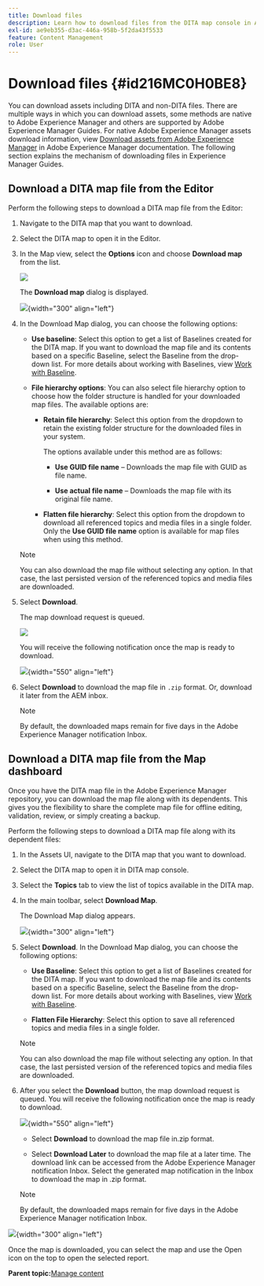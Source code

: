 ```yaml
---
title: Download files
description: Learn how to download files from the DITA map console in AEM Guides and export a DITA map file in AEM repository.
exl-id: ae9eb355-d3ac-446a-958b-5f2da43f5533
feature: Content Management
role: User
---
```

# Download files {#id216MC0H0BE8}

You can download assets including DITA and non-DITA files. There are multiple ways in which you can download assets, some methods are native to Adobe Experience Manager and others are supported by Adobe Experience Manager Guides. For native Adobe Experience Manager assets download information, view [Download assets from Adobe Experience Manager](https://experienceleague.adobe.com/docs/experience-manager-cloud-service/assets/manage/download-assets-from-aem.html) in Adobe Experience Manager documentation. The following section explains the mechanism of downloading files in Experience Manager Guides.

## Download a DITA map file from the Editor 

Perform the following steps to download a DITA map file from the Editor:

1. Navigate to the DITA map that you want to download.
1. Select the DITA map to open it in the Editor.
    
1. In the Map view, select the **Options** icon and choose **Download map** from the list.  

    ![](images/download-map-option-editor.png)

    The **Download map** dialog is displayed. 

    ![](images/download-map-dialog-new.png){width="300" align="left"}

1. In the Download Map dialog, you can choose the following options:

    - **Use baseline**: Select this option to get a list of Baselines created for the DITA map. If you want to download the map file and its contents based on a specific Baseline, select the Baseline from the drop-down list. For more details about working with Baselines, view [Work with Baseline](generate-output-use-baseline-for-publishing.md#).
    
    - **File hierarchy options**: You can also select file hierarchy option to choose how the folder structure is handled for your downloaded map files. The available options are:
    
        - **Retain file hierarchy**: Select this option from the dropdown to retain the existing folder structure for the downloaded files in your system. 

            The options available under this method are as follows:

            - **Use GUID file name** – Downloads the map file with GUID as file name.

            - **Use actual file name** – Downloads the map file with its original file name.

        - **Flatten file hierarchy**: Select this option from the dropdown to download all referenced topics and media files in a single folder. Only the **Use GUID file name** option is available for map files when using this method. 
    
    >[!NOTE]
    >
    > You can also download the map file without selecting any option. In that case, the last persisted version of the referenced topics and media files are downloaded.
1. Select **Download**.

    The map download request is queued. 
    
    ![](images/download-map-notification.png)

    You will receive the following notification once the map is ready to download.

    ![](images/download-map-success-message.png){width="550" align="left"}

1. Select **Download** to download the map file in `.zip` format. Or, download it later from the AEM inbox. 

    >[!NOTE]
    >
    > By default, the downloaded maps remain for five days in the Adobe Experience Manager notification Inbox.

## Download a DITA map file from the Map dashboard 

Once you have the DITA map file in the Adobe Experience Manager repository, you can download the map file along with its dependents. This gives you the flexibility to share the complete map file for offline editing, validation, review, or simply creating a backup.

Perform the following steps to download a DITA map file along with its dependent files:

1.  In the Assets UI, navigate to the DITA map that you want to download.

1.  Select the DITA map to open it in DITA map console.

1.  Select the **Topics** tab to view the list of topics available in the DITA map.

1.  In the main toolbar, select **Download Map**.

    The Download Map dialog appears.

    ![](images/download-map.png){width="300" align="left"}

1.  Select **Download**. In the Download Map dialog, you can choose the following options:

    -   **Use Baseline**: Select this option to get a list of Baselines created for the DITA map. If you want to download the map file and its contents based on a specific Baseline, select the Baseline from the drop-down list. For more details about working with Baselines, view [Work with Baseline](generate-output-use-baseline-for-publishing.md#).
    
    -   **Flatten File Hierarchy**: Select this option to save all referenced topics and media files in a single folder.     


    >[!NOTE]
    >
    > You can also download the map file without selecting any option. In that case, the last persisted version of the referenced topics and media files are downloaded.

1.  After you select the **Download** button, the map download request is queued. You will receive the following notification once the map is ready to download.

    ![](images/download-map-prompt.png){width="550" align="left"}

    -   Select **Download** to download the map file in.zip format.

    -   Select **Download Later** to download the map file at a later time. The download link can be accessed from the Adobe Experience Manager notification Inbox. Select the generated map notification in the Inbox to download the map in .zip format.

    >[!NOTE]
    >
    > By default, the downloaded maps remain for five days in the Adobe Experience Manager notification Inbox.

![](images/download-map-inbox.png){width="300" align="left"}

Once the map is downloaded, you can select the map and use the Open icon on the top to open the selected report.

**Parent topic:**[Manage content](authoring.md)
